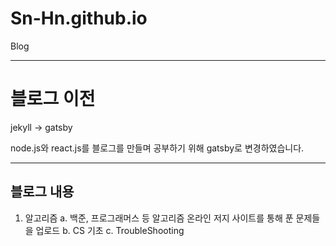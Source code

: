 # Sn-Hn.github.io
Blog

---

# 블로그 이전
jekyll -> gatsby

node.js와 react.js를 블로그를 만들며 공부하기 위해 gatsby로 변경하였습니다.

--------------

## 블로그 내용
1. 알고리즘
  a. 백준, 프로그래머스 등 알고리즘 온라인 저지 사이트를 통해 푼 문제들을 업로드
  b. CS 기초
  c. TroubleShooting


